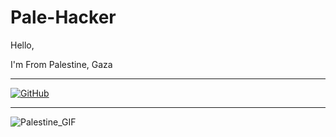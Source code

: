 # Pale-Hacker

Hello,

I'm From Palestine, Gaza

--------------------------------------------

[![GitHub](https://github-readme-stats-abserari.vercel.app/api?username=Pale-Hacker&show_icons=true&bg_color=30,e96443,904e95&title_color=fff&text_color=fff)](https://github.com/Pale-Hacker)

--------------------------------------------

![Palestine_GIF](https://github.com/Pale-Hacker/Pale-Hacker/blob/main/Palestine%20GIF.gif?raw=true)
